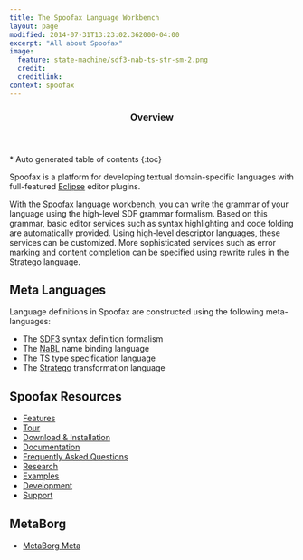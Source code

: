 ```yaml
---
title: The Spoofax Language Workbench 
layout: page
modified: 2014-07-31T13:23:02.362000-04:00
excerpt: "All about Spoofax"
image:
  feature: state-machine/sdf3-nab-ts-str-sm-2.png
  credit: 
  creditlink: 
context: spoofax
---
```

 
 <section id="table-of-contents" class="toc"> 
  <header> <h3>Overview</h3> </header>
  <div id="drawer" markdown="1">
  *  Auto generated table of contents
  {:toc}
  </div>
</section><!-- /#table-of-contents -->
 
 
Spoofax is a platform for developing textual domain-specific languages with full-featured [Eclipse](http://eclipse.org) editor plugins.
 
With the Spoofax language workbench, you can write the grammar of your language using the high-level SDF  grammar formalism. Based on this grammar, basic editor services such as syntax highlighting and code folding are automatically provided. Using high-level descriptor languages, these services can be customized. More sophisticated services such as error marking and content completion can be specified using rewrite rules in the Stratego language.

## Meta Languages

Language definitions in Spoofax are constructed using the following meta-languages:

* The [SDF3](/sdf3/) syntax definition formalism
* The [NaBL](/nabl/) name binding language
* The [TS](/ts/) type specification language
* The [Stratego](/stratego/) transformation language

## Spoofax Resources

* [Features](/features/)
* [Tour](/tour/)
* [Download & Installation](/download)
* [Documentation](/documentation/)
* [Frequently Asked Questions](/faq/)
* [Research](/research/)
* [Examples](/spoofax/examples/)
* [Development](/dev/)
* [Support](/support/)

## MetaBorg

* [MetaBorg Meta](/dev/meta/)



